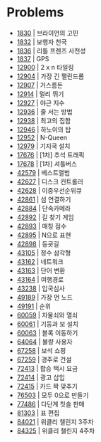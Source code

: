 # Problems

- [1830](https://programmers.co.kr/learn/courses/30/lessons/1830?language=java) | 브라이언의 고민
- [1832](https://programmers.co.kr/learn/courses/30/lessons/1832?language=java) | 보행자 천국
- [1836](https://programmers.co.kr/learn/courses/30/lessons/1836?language=java) | 리틀 프렌즈 사천성
- [1837](https://programmers.co.kr/learn/courses/30/lessons/1837?language=java) | GPS
- [12900](https://programmers.co.kr/learn/courses/30/lessons/12900?language=java) | 2 x n 타일링
- [12904](https://programmers.co.kr/learn/courses/30/lessons/12904?language=java) | 가장 긴 팰린드롬
- [12907](https://programmers.co.kr/learn/courses/30/lessons/12907?language=java) | 거스름돈
- [12914](https://programmers.co.kr/learn/courses/30/lessons/12914?language=java) | 멀리 뛰기
- [12927](https://programmers.co.kr/learn/courses/30/lessons/12927?language=java) | 야근 지수
- [12936](https://programmers.co.kr/learn/courses/30/lessons/12936?language=java) | 줄 서는 방법
- [12938](https://programmers.co.kr/learn/courses/30/lessons/12938?language=java) | 최고의 집합
- [12946](https://programmers.co.kr/learn/courses/30/lessons/12946?language=java) | 하노이의 탑
- [12952](https://programmers.co.kr/learn/courses/30/lessons/12952?language=java) | N-Queen
- [12979](https://programmers.co.kr/learn/courses/30/lessons/12952?language=java) | 기지국 설치
- [17676](https://programmers.co.kr/learn/courses/30/lessons/17676?language=java) | [1차] 추석 트래픽
- [17678](https://programmers.co.kr/learn/courses/30/lessons/17678?language=java) | [1차] 셔틀버스
- [42579](https://programmers.co.kr/learn/courses/30/lessons/42579?language=java) | 베스트앨범
- [42627](https://programmers.co.kr/learn/courses/30/lessons/42627?language=java) | 디스크 컨트롤러
- [42628](https://programmers.co.kr/learn/courses/30/lessons/42628?language=java) | 이중우선순위큐
- [42861](https://programmers.co.kr/learn/courses/30/lessons/42861?language=java) | 섬 연결하기
- [42884](https://programmers.co.kr/learn/courses/30/lessons/42884?language=java) | 단속카메라
- [42892](https://programmers.co.kr/learn/courses/30/lessons/42892?language=java) | 길 찾기 게임
- [42893](https://programmers.co.kr/learn/courses/30/lessons/42893?language=java) | 매칭 점수
- [42895](https://programmers.co.kr/learn/courses/30/lessons/42895?language=java) | N으로 표현
- [42898](https://programmers.co.kr/learn/courses/30/lessons/42898?language=java) | 등굣길
- [43105](https://programmers.co.kr/learn/courses/30/lessons/43105?language=java) | 정수 삼각형
- [43162](https://programmers.co.kr/learn/courses/30/lessons/43162?language=java) | 네트워크
- [43163](https://programmers.co.kr/learn/courses/30/lessons/43163?language=java) | 단어 변환
- [43164](https://programmers.co.kr/learn/courses/30/lessons/43164?language=java) | 여행경로
- [43238](https://programmers.co.kr/learn/courses/30/lessons/43238?language=java) | 입국심사
- [49189](https://programmers.co.kr/learn/courses/30/lessons/49189?language=java) | 가장 먼 노드
- [49191](https://programmers.co.kr/learn/courses/30/lessons/49191?language=java) | 순위
- [60059](https://programmers.co.kr/learn/courses/30/lessons/60059?language=java) | 자물쇠와 열쇠
- [60061](https://programmers.co.kr/learn/courses/30/lessons/60061?language=java) | 기둥과 보 설치
- [60063](https://programmers.co.kr/learn/courses/30/lessons/60063?language=java) | 블록 이동하기
- [64064](https://programmers.co.kr/learn/courses/30/lessons/64064?language=java) | 불량 사용자
- [67258](https://programmers.co.kr/learn/courses/30/lessons/67258?language=java) | 보석 쇼핑
- [67259](https://programmers.co.kr/learn/courses/30/lessons/67259?language=java) | 경주로 건설
- [72413](https://programmers.co.kr/learn/courses/30/lessons/72413?language=java) | 합승 택시 요금
- [72414](https://programmers.co.kr/learn/courses/30/lessons/72414?language=java) | 광고 삽입
- [72415](https://programmers.co.kr/learn/courses/30/lessons/72415?language=java) | 카드 짝 맞추기
- [76503](https://programmers.co.kr/learn/courses/30/lessons/76503?language=java) | 모두 0으로 만들기
- [77486](https://programmers.co.kr/learn/courses/30/lessons/77486?language=java) | 다단계 칫솔 판매
- [81303](https://programmers.co.kr/learn/courses/30/lessons/81303?language=java) | 표 편집
- [84021](https://programmers.co.kr/learn/courses/30/lessons/84021?language=java) | 위클리 챌린지 3주차
- [84325](https://programmers.co.kr/learn/courses/30/lessons/84325?language=java) | 위클리 챌린지 4주차